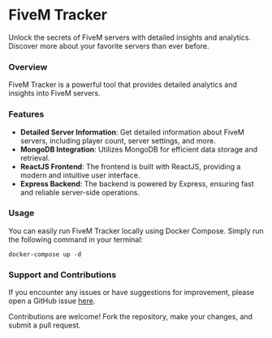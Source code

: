# FiveM Tracker

Unlock the secrets of FiveM servers with detailed insights and analytics. Discover more about your favorite servers than ever before.

### Overview
FiveM Tracker is a powerful tool that provides detailed analytics and insights into FiveM servers.

### Features
- **Detailed Server Information**: Get detailed information about FiveM servers, including player count, server settings, and more.
- **MongoDB Integration**: Utilizes MongoDB for efficient data storage and retrieval.
- **ReactJS Frontend**: The frontend is built with ReactJS, providing a modern and intuitive user interface.
- **Express Backend**: The backend is powered by Express, ensuring fast and reliable server-side operations.

### Usage
You can easily run FiveM Tracker locally using Docker Compose. Simply run the following command in your terminal:

```
docker-compose up -d
```

### Support and Contributions
If you encounter any issues or have suggestions for improvement, please open a GitHub issue [here](https://github.com/btwlouis/fivem-tracker/issues).

Contributions are welcome! Fork the repository, make your changes, and submit a pull request.
